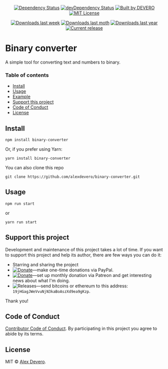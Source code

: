 ﻿<p align="center">
  <a href="https://david-dm.org/alexdevero/binary-converter"><img alt="Dependency Status" src="https://david-dm.org/alexdevero/binary-converter.svg?style=flat"></a>
  <a href="https://david-dm.org/alexdevero/binary-converter?type=dev"><img alt="devDependency Status" src="https://david-dm.org/alexdevero/binary-converter/dev-status.svg?style=flat"></a>
  <a href="https://alexdevero.com"><img alt="Built by DEVERO" src="https://img.shields.io/badge/built%20by-DEVERO-brightgreen.svg?colorB=d30320"></a>
  <a href="http://opensource.org/licenses/MIT"><img alt="MIT License" src="https://img.shields.io/npm/l/express.svg"></a>
</p>

<p align="center">
  <a href="https://www.npmjs.com/package/binary-converter"><img alt="Downloads last week" src="https://img.shields.io/npm/dw/localeval.svg"></a>
  <a href="https://www.npmjs.com/package/binary-converter"><img alt="Downloads last moth" src="https://img.shields.io/npm/dm/localeval.svg"></a>
  <a href="https://www.npmjs.com/package/binary-converter"><img alt="Downloads last year" src="https://img.shields.io/npm/dy/localeval.svg"></a>
  <a href="https://github.com/alexdevero/binary-converter/releases"><img alt="Current release" src="https://img.shields.io/github/release/alexdevero/binary-converter.svg"></a>
</p>

# Binary converter

A simple tool for converting text and numbers to binary.

### Table of contents

* [Install](#install)
* [Usage](#usage)
* [Example](#example)
* [Support this project](#support-this-project)
* [Code of Conduct](#code-of-conduct)
* [License](#license)

## Install

```
npm install binary-converter
```
Or, if you prefer using Yarn:
```
yarn install binary-converter
```
You can also clone this repo
```
git clone https://github.com/alexdevero/binary-converter.git
```

## Usage

```
npm run start
```
or
```
yarn run start
```

## Support this project

<!-- This project is released as an open-source. If you need help with using this project, please ask and I will do my best reply to as soon as possible. You can use this project as you wish *for free*. Also, you can change the source code and redistribute it if you want. -->

Development and maintenance of this project takes a lot of time. If you want to support this project and help its author, there are few ways you can do it:

 - Starring and sharing the project
 - [![Donate](https://img.shields.io/badge/Donate-Paypal-brightgreen.svg?colorB=259cd2)](https://www.paypal.com/cgi-bin/webscr?cmd=_s-xclick&hosted_button_id=YKLGUUB34ASEL)—make one-time donations via PayPal.
 - [![Donate](https://img.shields.io/badge/Donate-Patreon-brightgreen.svg?colorB=f86213)](https://www.patreon.com/alexdevero)—set up monthly donation via Patreon and get interesting news about what I'm doing.
 - <img alt="Releases" src="https://img.shields.io/badge/Donate-Bitcoin-brightgreen.svg?colorB=fab915">—send bitcoins or ethereum to this address: `19jHGagJWeVvuNjN3kaBoAszXd9ea9gKzp`.

Thank you!

## Code of Conduct

[Contributor Code of Conduct](code-of-conduct.md). By participating in this project you agree to abide by its terms.

## License

MIT © [Alex Devero](https://alexdevero.com).
